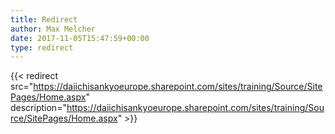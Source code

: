 ```yaml
---
title: Redirect
author: Max Melcher
date: 2017-11-05T15:47:59+00:00
type: redirect
---
```

{{< redirect src="https://daiichisankyoeurope.sharepoint.com/sites/training/Source/SitePages/Home.aspx" description="https://daiichisankyoeurope.sharepoint.com/sites/training/Source/SitePages/Home.aspx" >}}

